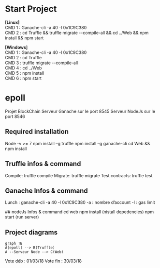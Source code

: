 # Start Project
**[Linux]**  
CMD 1 : Ganache-cli -a 40 -l 0x1C9C380  
CMD 2 : cd Truffle && truffle migrate --compile-all && cd ../Web && npm install && npm start
  
**[Windows]**  
CMD 1 : Ganache-cli -a 40 -l 0x1C9C380  
CMD 2 : cd Truffle   
CMD 3 : truffle migrate --compile-all  
CMD 4 : cd ../Web  
CMD 5 : npm install  
CMD 6 : npm start  

# epoll
Projet BlockChain
Serveur Ganache sur le port 8545
Serveur NodeJs sur le port 8546

## Required installation
Node -v >= 7
npm install –g truffle
npm install –g ganache-cli
cd Web && npm install

## Truffle infos & command
Compile:        truffle compile
Migrate:        truffle migrate
Test contracts: truffle test

## Ganache Infos & command
Lunch : ganache-cli -a 40 -l 0x1C9C380
  -a : nombre d’account
  -l : gas limit

## nodeJs Infos & command
cd web
npm install (nistall depedencies)
npm start (run server)

## Project diagrams

```mermaid
graph TB
A[epoll] --> B(Truffle)
A --Serveur Node --> C(Web)
```




Vote déb : 01/03/18
Vote fin : 30/03/18

